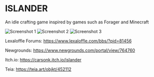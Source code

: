 # ISLANDER
An idle crafting game inspired by games such as Forager and Minecraft

![Screenshot 1](https://www.lexaloffle.com/media/46088/forage_5.gif) ![Screenshot 2](https://www.lexaloffle.com/media/46088/forage_6.gif) ![Screenshot 3](https://www.lexaloffle.com/media/46088/forage_7.gif)

Lexaloffle Forums: https://www.lexaloffle.com/bbs/?pid=81456

Newgrounds: https://www.newgrounds.com/portal/view/764760

Itch.io: https://carsonk.itch.io/islander

Teia: https://teia.art/objkt/452112
